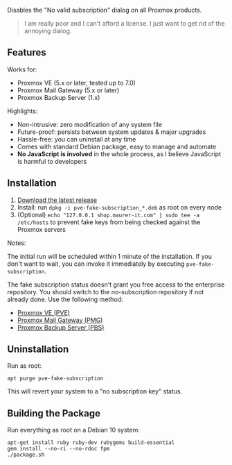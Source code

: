 Disables the "No valid subscription" dialog on all Proxmox products.

> I am really poor and I can't afford a license. I just want to get rid of the annoying dialog.

## Features

Works for:
- Proxmox VE (5.x or later, tested up to 7.0)
- Proxmox Mail Gateway (5.x or later)
- Proxmox Backup Server (1.x)

Highlights:
- Non-intrusive: zero modification of any system file
- Future-proof: persists between system updates & major upgrades
- Hassle-free: you can uninstall at any time
- Comes with standard Debian package, easy to manage and automate
- **No JavaScript is involved** in the whole process, as I believe JavaScript is harmful to developers

## Installation

1. [Download the latest release](https://github.com/Jamesits/pve-fake-subscription/releases/latest)
1. Install: run `dpkg -i pve-fake-subscription_*.deb` as root on every node
1. (Optional) `echo "127.0.0.1 shop.maurer-it.com" | sudo tee -a /etc/hosts` to prevent fake keys from being checked against the Proxmox servers

Notes:

The initial run will be scheduled within 1 minute of the installation. If you don't want to wait, you can invoke it immediately by executing `pve-fake-subscription`.

The fake subscription status doesn't grant you free access to the enterprise repository. You should switch to the no-subscription repository if not already done. Use the following method:
- [Proxmox VE (PVE)](https://pve.proxmox.com/wiki/Package_Repositories#sysadmin_no_subscription_repo)
- [Proxmox Mail Gateway (PMG)](https://pmg.proxmox.com/pmg-docs/pmg-admin-guide.html#pmg_package_repositories)
- [Proxmox Backup Server (PBS)](https://pbs.proxmox.com/docs/installation.html#proxmox-backup-no-subscription-repository)

## Uninstallation

Run as root:

```shell
apt purge pve-fake-subscription
```

This will revert your system to a "no subscription key" status.

## Building the Package

Run everything as root on a Debian 10 system:

```shell
apt-get install ruby ruby-dev rubygems build-essential
gem install --no-ri --no-rdoc fpm
./package.sh
```
